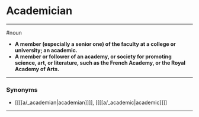 # Academician
---
#noun
- **A member (especially a senior one) of the faculty at a college or university; an academic.**
- **A member or follower of an academy, or society for promoting science, art, or literature, such as the French Academy, or the Royal Academy of Arts.**
---
### Synonyms
- [[[[a/_academian|academian]]]], [[[[a/_academic|academic]]]]
---
